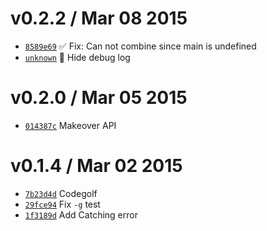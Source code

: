 v0.2.2 / Mar 08 2015
=========================
 * [`8589e69`][8589e69] :white_check_mark: Fix: Can not combine since main is undefined
 * [`unknown`][unknown] :bug: Hide debug log

[8589e69]: https://github.com/59naga/onefile/commit/8589e6910e4ef0e8524deb1eedb137a9fecd8145
[unknown]: https://

v0.2.0 / Mar 05 2015
=========================
 * [`014387c`][014387c] Makeover API

[014387c]: https://github.com/59naga/onefile/commit/014387cc80447e2be47ece04f15758b78b29fab8

v0.1.4 / Mar 02 2015
=========================
 * [`7b23d4d`][7b23d4d] Codegolf
 * [`29fce94`][29fce94] Fix `-g` test
 * [`1f3189d`][1f3189d] Add Catching error

[7b23d4d]: https://github.com/59naga/onefile/commit/7b23d4d6085182e98252cd45ec4653247f767030
[29fce94]: https://github.com/59naga/onefile/commit/29fce94c18479a65c925467cf2ef296a2bc83cdd
[1f3189d]: https://github.com/59naga/onefile/commit/1f3189d8cba631043d34342cb3b78722b6ed1e6c
